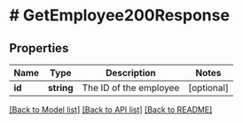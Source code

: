 # # GetEmployee200Response

## Properties

Name | Type | Description | Notes
------------ | ------------- | ------------- | -------------
**id** | **string** | The ID of the employee | [optional]

[[Back to Model list]](../../README.md#models) [[Back to API list]](../../README.md#endpoints) [[Back to README]](../../README.md)
